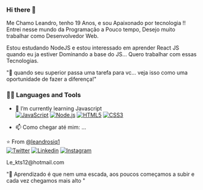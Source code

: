 <!--

**leandroSiq1/leandroSiq1** is a ✨ _special_ ✨ repository because its `README.md` (this file) appears on your GitHub profile.
<h1 align="center">Hi there <img src="https://media.giphy.com/media/hvRJCLFzcasrR4ia7z/giphy.gif" width="30px"></h1>-->

### Hi there 👋

 Me Chamo Leandro, tenho 19 Anos, e sou Apaixonado por tecnologia !!
 Entrei nesse mundo da Programação a Pouco tempo, Desejo muito trabalhar como Desenvolvedor Web.
 
Estou estudando NodeJS e estou interessado em aprender React JS quando eu ja estiver Dominando a base do JS...
Quero trabalhar com essas Tecnologias.
 
 "🚀 quando seu superior passa uma tarefa para vc... veja isso como uma oportunidade de fazer a diferença!"
 
 ### 👨‍💻 Languages and Tools
 
- 🌱 I’m currently learning Javascript <br>
[![JavaScript](https://img.shields.io/badge/-JavaScript-black?style=flat&logo=javascript&link=https://github.com/leandroSiq1/)](https://github.com/leandroSiq1/) 
[![Node.js](https://img.shields.io/badge/-node.js-black?style=flat&logo=node.js&link=https://github.com/leandroSiq1/)](https://github.com/leandroSiq1/)
[![HTML5](https://img.shields.io/badge/-HTML5-E34F26?style=flat&logo=html5&logoColor=white&link=https://github.com/leandroSiq1/)](https://github.com/leandroSiq1/) 
[![CSS3](https://img.shields.io/badge/-CSS3-1572B6?style=flat&logo=css3&link=https://github.com/leandroSiq1/)](https://github.com/leandroSiq1/) 

- 📫 Como chegar até mim: ...        
        
⭐️ From [@leandrosiq1](https://www.instagram.com/leandrosiq1/?hl=pt-br)<br>
   [![Twitter](https://img.shields.io/badge/-Twitter-222222?style=flat-square&logo=twitter&logoColor=white&link=https://twitter.com/EngincanVeske)](https://twitter.com/leandro10756646)
      [![Linkedin](https://img.shields.io/badge/-LinkedIn-222222?style=flat-square&logo=Linkedin&logoColor=white&link=https://www.linkedin.com/in/engincan-veske-b4a75b145/)](https://www.linkedin.com/in/leandro-siqueira-9640211b0/)
      [![Instagram](https://img.shields.io/badge/-Instagram-222222?style=flat-square&logo=Instagram&logoColor=white&link=https://www.Instagram.com/in/engincan-veske-b4a75b145/)](https://www.instagram.com/leandrosiq1/?hl=pt-br)<br>
     
<p>Le_kts12@hotmail.com</p>
  
"🚀 Aprendizado é que nem uma escada, aos poucos começamos a subir e cada vez chegamos mais alto "
